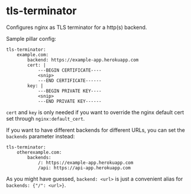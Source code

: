 tls-terminator
==============

Configures nginx as TLS terminator for a http(s) backend.

Sample pillar config:

```
tls-terminator:
    example.com:
        backend: https://example-app.herokuapp.com
        cert: |
            ---BEGIN CERTIFICATE----
            <snip>
            ---END CERTIFICATE------
        key: |
            ---BEGIN PRIVATE KEY----
            <snip>
            ---END PRIVATE KEY------
```

`cert` and `key` is only needed if you want to override the nginx default cert set through `nginx:default_cert`.

If you want to have different backends for different URLs, you can set the `backends` parameter instead:

```
tls-terminator:
    otherexample.com:
        backends:
            /: https://example-app.herokuapp.com
            /api: https://api-app.herokuapp.com
```

As you might have guessed, `backend: <url>` is just a convenient alias for `backends: {"/": <url>}`.
